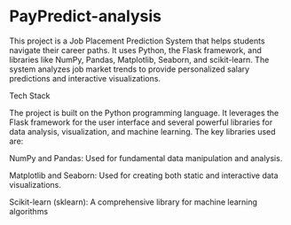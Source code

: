 # PayPredict-analysis
This project is a Job Placement Prediction System that helps students navigate their career paths. It uses Python, the Flask framework, and libraries like NumPy, Pandas, Matplotlib, Seaborn, and scikit-learn. The system analyzes job market trends to provide personalized salary predictions and interactive visualizations. 

Tech Stack

The project is built on the Python programming language. It leverages the Flask framework for the user interface and several powerful libraries for data analysis, visualization, and machine learning. The key libraries used are:

NumPy and Pandas: Used for fundamental data manipulation and analysis.

Matplotlib and Seaborn: Used for creating both static and interactive data visualizations.

Scikit-learn (sklearn): A comprehensive library for machine learning algorithms

